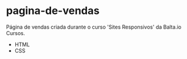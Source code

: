 # pagina-de-vendas

Página de vendas criada durante o curso 'Sites Responsivos' da Balta.io Cursos.

- HTML
- CSS
